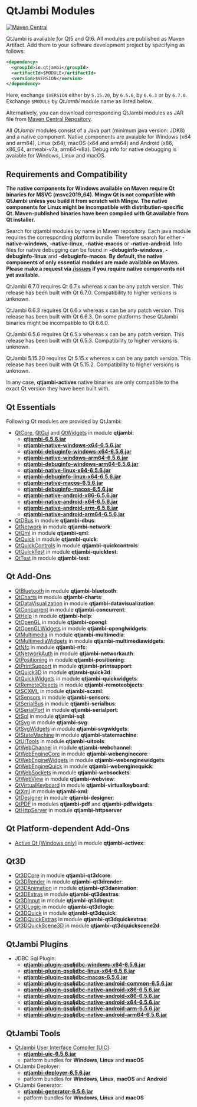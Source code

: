# QtJambi Modules

[![Maven Central](https://maven-badges.herokuapp.com/maven-central/io.qtjambi/qtjambi/badge.svg)](https://search.maven.org/artifact/io.qtjambi/qtjambi)

QtJambi is available for Qt5 and Qt6. All modules are published as Maven Artifact. Add them to your software development project by specifying as follows:

```xml
<dependency>
  <groupId>io.qtjambi</groupId>
  <artifactId>$MODULE</artifactId>
  <version>$VERSION</version>
</dependency>
```
Here, exchange `$VERSION` either by `5.15.20`, by `6.5.6`, by `6.6.3` or by `6.7.0`. Exchange `$MODULE` by *QtJambi* module name as listed below.

Alternatively, you can download corresponding QtJambi modules as JAR file from [Maven Central Repository](https://search.maven.org/search?q=io.qtjambi).

All *QtJambi* modules consist of a Java part (minimum java version: JDK8) and a native component. 
Native components are avaiable for Windows (x64 and arm64), Linux (x64), macOS (x64 and arm64) and Android (x86, x86_64, armeabi-v7a, arm64-v8a). 
Debug info for native debugging is avaiable for Windows, Linux and macOS.

## Requirements and Compatibility

**The native components for Windows available on Maven require Qt binaries for MSVC (msvc2019_64). Mingw Qt is not compatible with QtJambi unless you build it from scratch with Mingw.**
**The native components for Linux might be incompatible with distribution-specific Qt. Maven-published binaries have been compiled with Qt available from Qt installer.**

Search for qtjambi modules by name in Maven repository. Each java module requires the corresponding platform bundle. Therefore search for either 
**<module>-native-windows**, **<module>-native-linux**, **<module>-native-macos** or **<module>-native-android**. 
Info files for native debugging can be found in **<module>-debuginfo-windows**, **<module>-debuginfo-linux** and **<module>-debuginfo-macos**.
**By default, the native components of only essential modules are made available on Maven. Please make a request via [/issues](Issues) if you require native components not yet available.**

QtJambi 6.7.0 requires Qt 6.7.x whereas x can be any patch version.
This release has been built with Qt 6.7.0. Compatibility to higher versions is unknown.

QtJambi 6.6.3 requires Qt 6.6.x whereas x can be any patch version.
This release has been built with Qt 6.6.3. On some platforms these QtJambi binaries might be incompatible to Qt 6.6.0.

QtJambi 6.5.6 requires Qt 6.5.x whereas x can be any patch version.
This release has been built with Qt 6.5.3. Compatibility to higher versions is unknown.

QtJambi 5.15.20 requires Qt 5.15.x whereas x can be any patch version.
This release has been built with Qt 5.15.2. Compatibility to higher versions is unknown.

In any case, **qtjambi-activex** native binaries are only compatible to the exact Qt version they have been built with.

## Qt Essentials

Following Qt modules are provided by QtJambi:

* [QtCore](https://doc.qt.io/qt-6/qtcore-index.html), [QtGui](https://doc.qt.io/qt-6/qtgui-index.html) and [QtWidgets](https://doc.qt.io/qt-6/qtwidgets-index.html) in module **qtjambi**:
    * [**qtjambi-6.5.6.jar**](https://search.maven.org/artifact/io.qtjambi/qtjambi/6.5.6/jar)
    * [**qtjambi-native-windows-x64-6.5.6.jar**](https://search.maven.org/artifact/io.qtjambi/qtjambi-native-windows-x64/6.5.6/jar)
    * [**qtjambi-debuginfo-windows-x64-6.5.6.jar**](https://search.maven.org/artifact/io.qtjambi/qtjambi-debuginfo-windows-x64/6.5.6/jar)
    * [**qtjambi-native-windows-arm64-6.5.6.jar**](https://search.maven.org/artifact/io.qtjambi/qtjambi-native-windows-arm64/6.5.6/jar)
    * [**qtjambi-debuginfo-windows-arm64-6.5.6.jar**](https://search.maven.org/artifact/io.qtjambi/qtjambi-debuginfo-windows-arm64/6.5.6/jar)
    * [**qtjambi-native-linux-x64-6.5.6.jar**](https://search.maven.org/artifact/io.qtjambi/qtjambi-native-linux-x64/6.5.6/jar)
    * [**qtjambi-debuginfo-linux-x64-6.5.6.jar**](https://search.maven.org/artifact/io.qtjambi/qtjambi-debuginfo-linux-x64/6.5.6/jar)
    * [**qtjambi-native-macos-6.5.6.jar**](https://search.maven.org/artifact/io.qtjambi/qtjambi-native-macos/6.5.6/jar)
    * [**qtjambi-debuginfo-macos-6.5.6.jar**](https://search.maven.org/artifact/io.qtjambi/qtjambi-debuginfo-macos/6.5.6/jar)
    * [**qtjambi-native-android-x86-6.5.6.jar**](https://search.maven.org/artifact/io.qtjambi/qtjambi-native-android-x86/6.5.6/jar)
    * [**qtjambi-native-android-x64-6.5.6.jar**](https://search.maven.org/artifact/io.qtjambi/qtjambi-native-android-x64/6.5.6/jar)
    * [**qtjambi-native-android-arm-6.5.6.jar**](https://search.maven.org/artifact/io.qtjambi/qtjambi-native-android-arm/6.5.6/jar)
    * [**qtjambi-native-android-arm64-6.5.6.jar**](https://search.maven.org/artifact/io.qtjambi/qtjambi-native-android-arm64/6.5.6/jar)
* [QtDBus](https://doc.qt.io/qt-6/qtdbus-index.html) in module **qtjambi-dbus**:
* [QtNetwork](https://doc.qt.io/qt-6/qtnetwork-index.html) in module **qtjambi-network**:
* [QtQml](https://doc.qt.io/qt-6/qtqml-index.html) in module **qtjambi-qml**:
* [QtQuick](https://doc.qt.io/qt-6/qtquick-index.html) in module **qtjambi-quick**:
* [QtQuickControls](https://doc.qt.io/qt-6/qtquickcontrols-index.html) in module **qtjambi-quickcontrols**:
* [QtQuickTest](https://doc.qt.io/qt-6/qtquicktest-index.html) in module **qtjambi-quicktest**:
* [QtTest](https://doc.qt.io/qt-6/qttest-index.html) in module **qtjambi-test**:

## Qt Add-Ons

* [QtBluetooth](https://doc.qt.io/qt-6/qtbluetooth-index.html) in module **qtjambi-bluetooth**:
* [QtCharts](https://doc.qt.io/qt-6/qtcharts-index.html) in module **qtjambi-charts**:
* [QtDataVisualization](https://doc.qt.io/qt-6/qtdatavisualization-index.html) in module **qtjambi-datavisualization**:
* [QtConcurrent](https://doc.qt.io/qt-6/qtconcurrent-index.html) in module **qtjambi-concurrent**:
* [QtHelp](https://doc.qt.io/qt-6/qthelp-index.html) in module **qtjambi-help**:
* [QtOpenGL](https://doc.qt.io/qt-6/qtopengl-index.html) in module **qtjambi-opengl**:
* [QtOpenGLWidgets](https://doc.qt.io/qt-6/qtopenglwidgets-module.html) in module **qtjambi-openglwidgets**:
* [QtMultimedia](https://doc.qt.io/qt-6/qtmultimedia-index.html) in module **qtjambi-multimedia**:
* [QtMultimediaWidgets](https://doc.qt.io/qt-6/qtmultimedia-index.html) in module **qtjambi-multimediawidgets**:
* [QtNfc](https://doc.qt.io/qt-6/qtnfc-index.html) in module **qtjambi-nfc**:
* [QtNetworkAuth](https://doc.qt.io/qt-6/qtnetworkauth-index.html) in module **qtjambi-networkauth**:
* [QtPositioning](https://doc.qt.io/qt-6/qtpositioning-index.html) in module **qtjambi-positioning**:
* [QtPrintSupport](https://doc.qt.io/qt-6/qtprintsupport-index.html) in module **qtjambi-printsupport**:
* [QtQuick3D](https://doc.qt.io/qt-6/qtquick3d-index.html) in module **qtjambi-quick3d**:
* [QtQuickWidgets](https://doc.qt.io/qt-6/qtquickwidgets-module.html) in module **qtjambi-quickwidgets**:
* [QtRemoteObjects](https://doc.qt.io/qt-6/qtremoteobjects-module.html) in module **qtjambi-remoteobjects**:
* [QtSCXML](https://doc.qt.io/qt-6/qtscxml-index.html) in module **qtjambi-scxml**:
* [QtSensors](https://doc.qt.io/qt-6/qtsensors-index.html) in module **qtjambi-sensors**:
* [QtSerialBus](https://doc.qt.io/qt-6/qtserialbus-index.html) in module **qtjambi-serialbus**:
* [QtSerialPort](https://doc.qt.io/qt-6/qtserialport-index.html) in module **qtjambi-serialport**:
* [QtSql](https://doc.qt.io/qt-6/qtsql-index.html) in module **qtjambi-sql**:
* [QtSvg](https://doc.qt.io/qt-6/qtsvg-index.html) in module **qtjambi-svg**:
* [QtSvgWidgets](https://doc.qt.io/qt-6/qtsvg-index.html) in module **qtjambi-svgwidgets**:
* [QtStateMachine](https://doc.qt.io/qt-6/qtstatemachine-index.html) in module **qtjambi-statemachine**:
* [QtUITools](https://doc.qt.io/qt-6/qtuitools-index.html) in module **qtjambi-uitools**:
* [QtWebChannel](https://doc.qt.io/qt-6/qtwebchannel-index.html) in module **qtjambi-webchannel**:
* [QtWebEngineCore](https://doc.qt.io/qt-6/qtwebengine-index.html) in module **qtjambi-webenginecore**:
* [QtWebEngineWidgets](https://doc.qt.io/qt-6/qtwebengine-index.html) in module **qtjambi-webenginewidgets**:
* [QtWebEngineQuick](https://doc.qt.io/qt-6/qtwebengine-index.html) in module **qtjambi-webenginequick**:
* [QtWebSockets](https://doc.qt.io/qt-6/qtwebsockets-index.html) in module **qtjambi-websockets**:
* [QtWebView](https://doc.qt.io/qt-6/qtwebview-index.html) in module **qtjambi-webview**:
* [QtVirtualKeyboard](https://doc.qt.io/qt-6/qtvirtualkeyboard-index.html) in module **qtjambi-virtualkeyboard**:
* [QtXml](https://doc.qt.io/qt-6/qtxml-index.html) in module **qtjambi-xml**:
* [QtDesigner](https://doc.qt.io/qt-6/qtdesigner-manual.html) in module **qtjambi-designer**:
* [QtPDF](https://doc.qt.io/qt-6/qtpdf-index.html) in modules **qtjambi-pdf** and **qtjambi-pdfwidgets**:
* [QtHttpServer](https://doc.qt.io/qt-6/qthttpserver-index.html) in module **qtjambi-httpserver**

## Qt Platform-dependent Add-Ons

* [Active Qt (Windows only)](https://doc.qt.io/qt-6/activeqt-manual.html) in module **qtjambi-activex**:

## Qt3D

* [Qt3DCore](https://doc.qt.io/qt-6/qt3d-index.html) in module **qtjambi-qt3dcore**:
* [Qt3DRender](https://doc.qt.io/qt-6/qt3d-index.html) in module **qtjambi-qt3drender**:
* [Qt3DAnimation](https://doc.qt.io/qt-6/qt3d-index.html) in module **qtjambi-qt3danimation**:
* [Qt3DExtras](https://doc.qt.io/qt-6/qt3d-index.html) in module **qtjambi-qt3dextras**:
* [Qt3DInput](https://doc.qt.io/qt-6/qt3d-index.html) in module **qtjambi-qt3dinput**:
* [Qt3DLogic](https://doc.qt.io/qt-6/qt3d-index.html) in module **qtjambi-qt3dlogic**:
* [Qt3DQuick](https://doc.qt.io/qt-6/qt3d-index.html) in module **qtjambi-qt3dquick**:
* [Qt3DQuickExtras](https://doc.qt.io/qt-6/qt3d-index.html) in module **qtjambi-qt3dquickextras**:
* [Qt3DQuickScene3D](https://doc.qt.io/qt-6/qt3d-index.html) in module **qtjambi-qt3dquickscene2d**:

## QtJambi Plugins

* JDBC Sql Plugin:
    * [**qtjambi-plugin-qsqljdbc-windows-x64-6.5.6.jar**](https://search.maven.org/artifact/io.qtjambi/qtjambi-plugin-qsqljdbc-windows-x64/6.5.6/jar)
    * [**qtjambi-plugin-qsqljdbc-linux-x64-6.5.6.jar**](https://search.maven.org/artifact/io.qtjambi/qtjambi-plugin-qsqljdbc-linux-x64/6.5.6/jar)
    * [**qtjambi-plugin-qsqljdbc-macos-6.5.6.jar**](https://search.maven.org/artifact/io.qtjambi/qtjambi-plugin-qsqljdbc-macos/6.5.6/jar)
    * [**qtjambi-plugin-qsqljdbc-native-android-common-6.5.6.jar**](https://search.maven.org/artifact/io.qtjambi/qtjambi-plugin-qsqljdbc-native-android-common/6.5.6/jar)
    * [**qtjambi-plugin-qsqljdbc-native-android-x86-6.5.6.jar**](https://search.maven.org/artifact/io.qtjambi/qtjambi-plugin-qsqljdbc-native-android-x86/6.5.6/jar)
    * [**qtjambi-plugin-qsqljdbc-native-android-x86-6.5.6.jar**](https://search.maven.org/artifact/io.qtjambi/qtjambi-plugin-qsqljdbc-native-android-x86/6.5.6/jar)
    * [**qtjambi-plugin-qsqljdbc-native-android-x64-6.5.6.jar**](https://search.maven.org/artifact/io.qtjambi/qtjambi-plugin-qsqljdbc-native-android-x64/6.5.6/jar)
    * [**qtjambi-plugin-qsqljdbc-native-android-arm-6.5.6.jar**](https://search.maven.org/artifact/io.qtjambi/qtjambi-plugin-qsqljdbc-native-android-arm/6.5.6/jar)
    * [**qtjambi-plugin-qsqljdbc-native-android-arm64-6.5.6.jar**](https://search.maven.org/artifact/io.qtjambi/qtjambi-plugin-qsqljdbc-native-android-arm64/6.5.6/jar)

## QtJambi Tools

* [QtJambi User Interface Compiler (UIC)](https://doc.qt.io/qt-6/designer-using-a-ui-file.html#compile-time-form-processing):
    * [**qtjambi-uic-6.5.6.jar**](https://search.maven.org/artifact/io.qtjambi/qtjambi-uic/6.5.6/jar)
    * patform bundles for **Windows**, **Linux** and **macOS**
* QtJambi Deployer:
    * [**qtjambi-deployer-6.5.6.jar**](https://search.maven.org/artifact/io.qtjambi/qtjambi-deployer/6.5.6/jar)
    * patform bundles for **Windows**, **Linux**, **macOS** and **Android**
* QtJambi Generator:
    * [**qtjambi-generator-6.5.6.jar**](https://search.maven.org/artifact/io.qtjambi/qtjambi-generator/6.5.6/jar)
    * patform bundles for **Windows**, **Linux** and **macOS**
